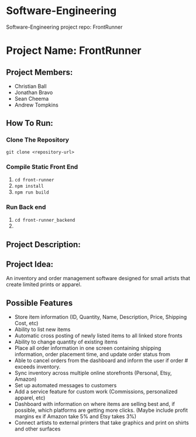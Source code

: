 # Software-Engineering
Software-Engineering project repo: FrontRunner

# Project Name: FrontRunner

## Project Members:
- Christian Ball 
- Jonathan Bravo
- Sean Cheema
- Andrew Tompkins

## How To Run:
### Clone The Repository
`git clone <repository-url>`

### Compile Static Front End
1. `cd front-runner`
2. `npm install`
3. `npm run build`

### Run Back end
1. `cd front-runner_backend`
2. 

## Project Description:
## Project Idea:
An inventory and order management software designed for small artists that create limited prints or apparel.

## Possible Features
- Store item information (ID, Quantity, Name, Description, Price, Shipping Cost, etc)
- Ability to list new items
- Automatic cross posting of newly listed items to all linked store fronts
- Ability to change quantity of existing items
- Place all order information in one screen containing shipping information, order placement time, and update order status from
- Able to cancel orders from the dashboard and inform the user if order # exceeds inventory.
- Sync inventory across multiple online storefronts (Personal, Etsy, Amazon)
- Set up automated messages to customers
- Add a service feature for custom work (Commissions, personalized apparel, etc)
- Dashboard with information on where items are selling best and, if possible, which platforms are getting more clicks. (Maybe include profit margins ex if Amazon take 5% and Etsy takes 3%)
- Connect artists to external printers that take graphics and print on shirts and other surfaces
